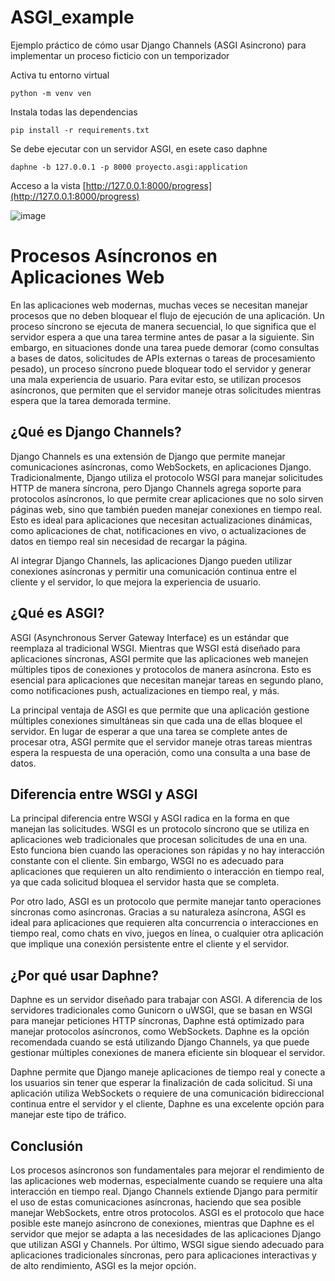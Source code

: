 # ASGI_example
Ejemplo práctico de cómo usar Django Channels (ASGI Asincrono) para implementar un proceso ficticio con un temporizador

Activa tu entorno virtual
```
python -m venv ven
```
Instala todas las dependencias
```
pip install -r requirements.txt
```

Se debe ejecutar con un servidor ASGI, en esete caso daphne
```
daphne -b 127.0.0.1 -p 8000 proyecto.asgi:application
```
Acceso a la vista 
[http://127.0.0.1:8000/progress](http://127.0.0.1:8000/progress)

![image](https://github.com/user-attachments/assets/6187174f-4fc3-4903-8364-42c3865021f2)



# Procesos Asíncronos en Aplicaciones Web
En las aplicaciones web modernas, muchas veces se necesitan manejar procesos que no deben bloquear el flujo de ejecución de una aplicación. Un proceso síncrono se ejecuta de manera secuencial, lo que significa que el servidor espera a que una tarea termine antes de pasar a la siguiente. Sin embargo, en situaciones donde una tarea puede demorar (como consultas a bases de datos, solicitudes de APIs externas o tareas de procesamiento pesado), un proceso síncrono puede bloquear todo el servidor y generar una mala experiencia de usuario. Para evitar esto, se utilizan procesos asíncronos, que permiten que el servidor maneje otras solicitudes mientras espera que la tarea demorada termine.

## ¿Qué es Django Channels?
Django Channels es una extensión de Django que permite manejar comunicaciones asíncronas, como WebSockets, en aplicaciones Django. Tradicionalmente, Django utiliza el protocolo WSGI para manejar solicitudes HTTP de manera síncrona, pero Django Channels agrega soporte para protocolos asíncronos, lo que permite crear aplicaciones que no solo sirven páginas web, sino que también pueden manejar conexiones en tiempo real. Esto es ideal para aplicaciones que necesitan actualizaciones dinámicas, como aplicaciones de chat, notificaciones en vivo, o actualizaciones de datos en tiempo real sin necesidad de recargar la página.

Al integrar Django Channels, las aplicaciones Django pueden utilizar conexiones asíncronas y permitir una comunicación continua entre el cliente y el servidor, lo que mejora la experiencia de usuario.

## ¿Qué es ASGI?
ASGI (Asynchronous Server Gateway Interface) es un estándar que reemplaza al tradicional WSGI. Mientras que WSGI está diseñado para aplicaciones síncronas, ASGI permite que las aplicaciones web manejen múltiples tipos de conexiones y protocolos de manera asíncrona. Esto es esencial para aplicaciones que necesitan manejar tareas en segundo plano, como notificaciones push, actualizaciones en tiempo real, y más.

La principal ventaja de ASGI es que permite que una aplicación gestione múltiples conexiones simultáneas sin que cada una de ellas bloquee el servidor. En lugar de esperar a que una tarea se complete antes de procesar otra, ASGI permite que el servidor maneje otras tareas mientras espera la respuesta de una operación, como una consulta a una base de datos.

## Diferencia entre WSGI y ASGI
La principal diferencia entre WSGI y ASGI radica en la forma en que manejan las solicitudes. WSGI es un protocolo síncrono que se utiliza en aplicaciones web tradicionales que procesan solicitudes de una en una. Esto funciona bien cuando las operaciones son rápidas y no hay interacción constante con el cliente. Sin embargo, WSGI no es adecuado para aplicaciones que requieren un alto rendimiento o interacción en tiempo real, ya que cada solicitud bloquea el servidor hasta que se completa.

Por otro lado, ASGI es un protocolo que permite manejar tanto operaciones síncronas como asíncronas. Gracias a su naturaleza asíncrona, ASGI es ideal para aplicaciones que requieren alta concurrencia o interacciones en tiempo real, como chats en vivo, juegos en línea, o cualquier otra aplicación que implique una conexión persistente entre el cliente y el servidor.

## ¿Por qué usar Daphne?
Daphne es un servidor diseñado para trabajar con ASGI. A diferencia de los servidores tradicionales como Gunicorn o uWSGI, que se basan en WSGI para manejar peticiones HTTP síncronas, Daphne está optimizado para manejar protocolos asíncronos, como WebSockets. Daphne es la opción recomendada cuando se está utilizando Django Channels, ya que puede gestionar múltiples conexiones de manera eficiente sin bloquear el servidor.

Daphne permite que Django maneje aplicaciones de tiempo real y conecte a los usuarios sin tener que esperar la finalización de cada solicitud. Si una aplicación utiliza WebSockets o requiere de una comunicación bidireccional continua entre el servidor y el cliente, Daphne es una excelente opción para manejar este tipo de tráfico.

## Conclusión
Los procesos asíncronos son fundamentales para mejorar el rendimiento de las aplicaciones web modernas, especialmente cuando se requiere una alta interacción en tiempo real. Django Channels extiende Django para permitir el uso de estas comunicaciones asíncronas, haciendo que sea posible manejar WebSockets, entre otros protocolos. ASGI es el protocolo que hace posible este manejo asíncrono de conexiones, mientras que Daphne es el servidor que mejor se adapta a las necesidades de las aplicaciones Django que utilizan ASGI y Channels. Por último, WSGI sigue siendo adecuado para aplicaciones tradicionales síncronas, pero para aplicaciones interactivas y de alto rendimiento, ASGI es la mejor opción.
